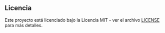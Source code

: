 ## Licencia

Este proyecto está licenciado bajo la Licencia MIT - ver el archivo [LICENSE](../LICENSE) para más detalles.